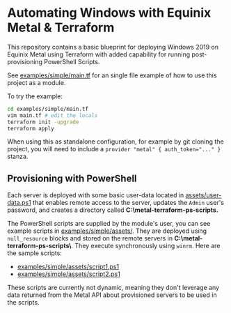 # Automating Windows with Equinix Metal & Terraform

This repository contains a basic blueprint for deploying Windows 2019 on Equinix Metal using Terraform with added capability for running post-provisioning PowerShell Scripts.

See [examples/simple/main.tf](examples/simple/main.tf) for an single file example of how to use this project as a module.

To try the example:

```sh
cd examples/simple/main.tf
vim main.tf # edit the locals
terraform init -upgrade
terraform apply
```

When using this as standalone configuration, for example by git cloning the project, you will need to include a `provider "metal" { auth_token="..." }` stanza. 


## Provisioning with PowerShell

Each server is deployed with some basic user-data located in [assets/user-data.ps1](assets/user-data.ps1) that enables remote access to the server, updates the `Admin` user's password, and creates a directory called **C:\\metal-terraform-ps-scripts.**

The PowerShell scripts are supplied by the module's user, you can see example scripts in [examples/simple/assets/](examples/simple/assets/). They are deployed using `null_resource` blocks and stored on the remote servers in **C:\\metal-terraform-ps-scripts\\**. They  execute synchronously using `winrm`. Here are the sample scripts:

* [examples/simple/assets/script1.ps1](assets/script1.ps1)
* [examples/simple/assets/script2.ps1](assets/script2.ps1)

These scripts are currently not dynamic, meaning they don't leverage any data returned from the Metal API about provisioned servers to be used in the scripts.
